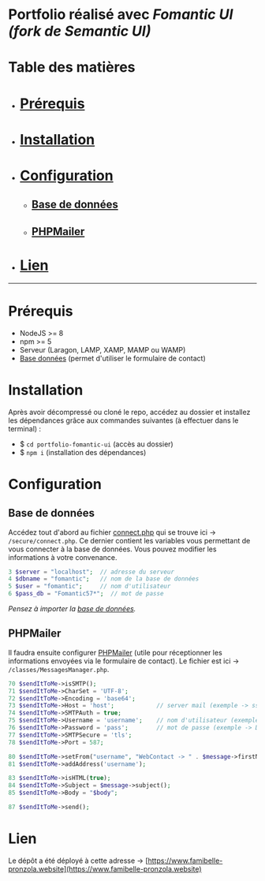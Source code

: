 # Portfolio réalisé avec *Fomantic UI (fork de Semantic UI)*

# Table des matières
- # [Prérequis](#prérequis)
- # [Installation](#installation)
- # [Configuration](#configuration)
    * ## [Base de données](#base-de-données)
    * ## [PHPMailer](#phpmailer)
- # [Lien](#lien)

---

# Prérequis 
- NodeJS >= 8
- npm >= 5
- Serveur (Laragon, LAMP, XAMP, MAMP ou WAMP)
- [Base données](./bdd/messages.sql) (permet d'utiliser le formulaire de contact)

# Installation

Après avoir décompressé ou cloné le repo, accédez au dossier et installez les dépendances grâce aux commandes suivantes (à effectuer dans le terminal) :
- $ `cd portfolio-fomantic-ui` (accès au dossier)
- $ `npm i` (installation des dépendances)

# Configuration

## Base de données

Accédez tout d'abord au fichier [connect.php](./secure/connect.php) qui se trouve ici -> `/secure/connect.php`. Ce dernier contient les variables vous permettant de vous connecter à la base de données. Vous pouvez modifier les informations à votre convenance.

```php
3 $server = "localhost";  // adresse du serveur
4 $dbname = "fomantic";   // nom de la base de données
5 $user = "fomantic";     // nom d'utilisateur
6 $pass_db = "Fomantic57*";  // mot de passe
```
*Pensez à importer la [base de données](./bdd/messages.sql).*

## PHPMailer

Il faudra ensuite configurer [PHPMailer](./classes/MessagesManager.php#L67) (utile pour réceptionner les informations envoyées via le formulaire de contact). Le fichier est ici -> `/classes/MessagesManager.php`.

```php
70 $sendItToMe->isSMTP();
71 $sendItToMe->CharSet = 'UTF-8';
72 $sendItToMe->Encoding = 'base64';
73 $sendItToMe->Host = 'host';            // server mail (exemple -> ssl0.ovh.net)
74 $sendItToMe->SMTPAuth = true;
75 $sendItToMe->Username = 'username';    // nom d'utilisateur (exemple -> senku@ishigami.jp)
76 $sendItToMe->Password = 'pass';        // mot de passe (exemple -> Dr.Stone)
77 $sendItToMe->SMTPSecure = 'tls';
78 $sendItToMe->Port = 587;

80 $sendItToMe->setFrom("username", "WebContact -> " . $message->firstName() . ' ' . $message->lastName() . ' ( ' . $message->email() . ' )');
81 $sendItToMe->addAddress('username');

83 $sendItToMe->isHTML(true);
84 $sendItToMe->Subject = $message->subject();
85 $sendItToMe->Body = "$body";

87 $sendItToMe->send();
```

# Lien

Le dépôt a été déployé à cette adresse -> [https://www.famibelle-pronzola.website](https://www.famibelle-pronzola.website)